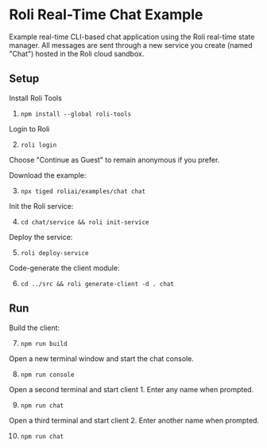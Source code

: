 # Roli Real-Time Chat Example
Example real-time CLI-based chat application using the Roli real-time state manager. All messages are sent through a new service you create (named "Chat") hosted in the Roli cloud sandbox.

## Setup

Install Roli Tools
1. `npm install --global roli-tools`

Login to Roli

2. `roli login`

Choose "Continue as Guest" to remain anonymous if you prefer.

Download the example:

3. `npx tiged roliai/examples/chat chat`

Init the Roli service:

4. `cd chat/service && roli init-service`

Deploy the service:

5. `roli deploy-service`

Code-generate the client module:

6. `cd ../src && roli generate-client -d . chat`

## Run

Build the client:

7. `npm run build`

Open a new terminal window and start the chat console.

8. `npm run console`

Open a second terminal and start client 1. Enter any name when prompted.

9. `npm run chat`

Open a third terminal and start client 2. Enter another name when prompted.

10. `npm run chat`
